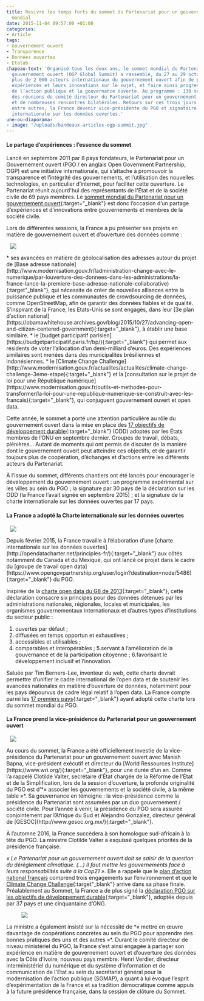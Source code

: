 ```yaml
---
title: Revivre les temps forts du sommet du Partenariat pour un gouvernement ouvert
  mondial
date: 2015-11-04 09:57:00 +01:00
categories:
- Article
tags:
- Gouvernement ouvert
- Transparence
- Données ouvertes
- Etalab
chapeau-text: 'Organisé tous les deux ans, le sommet mondial du Partenariat pour un
  gouvernement ouvert (OGP Global Summit) a rassemblé, du 27 au 29 octobre au Mexique,
  plus de 2 000 acteurs internationaux du gouvernement ouvert afin de partager leurs
  expériences et leurs innovations sur le sujet, et faire ainsi progresser la transparence
  de l’action publique et la gouvernance ouverte. Au programme : 130 sessions thématiques,
  des réunions du comité directeur du Partenariat pour un gouvernement ouvert (PGO),
  et de nombreuses rencontres bilatérales. Retours sur ces trois jours qui ont vu,
  entre autres, la France devenir vice-présidente du PGO et signataire de la charte
  internationale sur les données ouvertes.'
une-ou-diaporama:
- image: "/uploads/bandeaux-articles-ogp-summit.jpg"
---
```


#### Le partage d’expériences : l’essence du sommet

Lancé en septembre 2011 par 8 pays fondateurs, le Partenariat pour un Gouvernement ouvert (PGO / en anglais Open Government Partnership, OGP) est une initiative internationale, qui s’attache à promouvoir la transparence et l’intégrité des gouvernements, et l’utilisation des nouvelles technologies, en particulier d’internet, pour faciliter cette ouverture. Le Partenariat réunit aujourd'hui des représentants de l'État et de la société civile de 69 pays membres. Le [sommet mondial du Partenariat pour un gouvernement ouvert](https://www.modernisation.gouv.fr/actualites/actualites/sommet-mondial-du-partenariat-pour-un-gouvernement-ouvert){:target="_blank"} est donc l’occasion d’un partage d’expériences et d’innovations entre gouvernements et membres de la société civile.

Lors de différentes sessions, la France a pu présenter ses projets en matière de gouvernement ouvert et d’ouverture des données comme :

<figure class='image-right' style='width: 40%; margin-left: 10px;'>
<img src="/uploads/ogp_6.jpg"/>
</figure>* ses avancées en matière de géolocalisation des adresses autour du projet de [Base adresse nationale](http://www.modernisation.gouv.fr/ladministration-change-avec-le-numerique/par-louverture-des-donnees-dans-les-administrations/la-france-lance-la-premiere-base-adresse-nationale-collaborative){:target"_blank"}, qui nécessite de créer de nouvelles alliances entre la puissance publique et les communautés de crowdsourcing de données, comme OpenStreetMap, afin de garantir des données fiables et de qualité. S’inspirant de la France, les Etats-Unis se sont engagés, dans leur [3e plan d’action national](https://obamawhitehouse.archives.gov/blog/2015/10/27/advancing-open-and-citizen-centered-government){:target="_blank"}, à établir une base similaire.  
* le [budget participatif parisien](https://budgetparticipatif.paris.fr/bp/){:target="_blank"} qui permet aux résidents de voter l’allocation d’un demi-milliard d’euros. Des expériences similaires sont menées dans des municipalités brésiliennes et indonésiennes.
* le [Climate Change Challenge](http://www.modernisation.gouv.fr/actualites/actualites/climate-change-challenge-3eme-etape){:target="_blank"} et la [consultation sur le projet de loi pour une République numérique](https://www.modernisation.gouv.fr/outils-et-methodes-pour-transformer/la-loi-pour-une-republique-numerique-se-construit-avec-les-francais){:target="_blank"}, qui conjuguent gouvernement ouvert et open data.

Cette année, le sommet a porté une attention particulière au rôle du gouvernement ouvert dans la mise en place des [17 objectifs de développement durable](https://www.undp.org/content/undp/fr/home/mdgoverview/post-2015-development-agenda.html){:target="_blank"} (ODD) adoptés par les États membres de l’ONU en septembre dernier. Groupes de travail, débats, plénières… Autant de moments qui ont permis de discuter de la manière dont le gouvernement ouvert peut atteindre ces objectifs, et de garantir toujours plus de coopération, d’échanges et d’actions entre les différents acteurs du Partenariat.

À l’issue du sommet, différents chantiers ont été lancés pour encourager le développement du gouvernement ouvert : un programme expérimental sur les villes au sein du PGO ; la signature par 30 pays de la déclaration sur les ODD (la France l’avait signée en septembre 2015) ; et la signature de la charte internationale sur les données ouvertes par 17 pays.

#### La France a adopté la Charte internationale sur les données ouvertes
<figure class='image-right' style='width: 40%; margin-left: 10px;'>
<img src="/uploads/22595431992_7b2d78570b_b.jpg"/>
</figure>Depuis février 2015, la France travaille à l’élaboration d’une [charte internationale sur les données ouvertes](http://opendatacharter.net/principles-fr/){:target="_blank"} aux côtés notamment du Canada et du Mexique, qui ont lancé ce projet dans le cadre du [groupe de travail open data](https://www.opengovpartnership.org/user/login?destination=node/5486){:target="_blank"} du PGO.

Inspirée de la [charte open data du G8 de 2013](https://www.etalab.gouv.fr/leschefsdetatdug8signentunechartepourlouverturedesdonneespubliques){:target="_blank"}, cette déclaration consacre six principes pour des données détenues par les administrations nationales, régionales, locales et municipales, les organismes gouvernementaux internationaux et d’autres types d’institutions du secteur public :
1. ouvertes par défaut ;
2. diffusées en temps opportun et exhaustives ;
3. accessibles et utilisables ;
4. comparables et interopérables ;
5.servant à l’amélioration de la gouvernance et de la participation citoyenne ;
6.favorisant le développement inclusif et l’innovation.

Saluée par Tim Berners-Lee, inventeur du web, cette charte devrait permettre d’unifier le cadre international de l’open data et de soutenir les avancées nationales en matière d’ouverture de données, notamment pour les pays dépourvus de cadre légal relatif à l’open data. La France compte parmi les [17 premiers pays](https://opendatacharter.net/seventeen-governments-adopt-the-new-international-open-data-charter/){:target="_blank"} ayant adopté cette charte lors du sommet mondial du PGO. 

#### La France prend la vice-présidence du Partenariat pour un gouvernement ouvert
<figure class='image-right' style='width: 40%; margin-left: 10px;'>
<img src="/uploads/clotilde.png"/>
</figure>Au cours du sommet, la France a été officiellement investie de la vice-présidence du Partenariat pour un gouvernement ouvert avec Manish Bapna, vice-président exécutif et directeur du [World Ressources Institute](https://www.wri.org/){:target="_blank"}, pour une durée d’un an. Comme l’a rappelé Clotilde Valter, secrétaire d'État chargée de la Réforme de l'État et de la Simplification, lors de la session d’ouverture, la profonde originalité du PGO est d’*« associer les gouvernements et la société civile, à la même table »*. Sa gouvernance en témoigne : la vice-présidence comme la présidence du Partenariat sont assumées par un duo gouvernement / société civile. Pour l’année à venir, la présidence du PGO sera assurée conjointement par l’Afrique du Sud et Alejandro Gonzalez, directeur général de [GESOC](http://www.gesoc.org.mx/){:target="_blank"}.

À l’automne 2016, la France succèdera à son homologue sud-africain à la tête du PGO. La ministre Clotilde Valter a esquissé quelques priorités de la présidence française.

*« Le Partenariat pour un gouvernement ouvert doit se saisir de la question du dérèglement climatique. (…) Il faut mettre les gouvernements face à leurs responsabilités suite à la Cop21 »*. Elle a rappelé que le [plan d’action national français](http://www.modernisation.gouv.fr/laction-publique-se-transforme/en-ouvrant-les-donnees-publiques/gouvernement-ouvert-la-france-publie-son-plan-daction-national-ogp) comprend trois engagements sur l’environnement et que le [Climate Change Challenge](https://www.modernisation.gouv.fr/actualites/actualites/climate-change-challenge-3eme-etape){:target"_blank"} arrive dans sa phase finale. Préalablement au Sommet, la France a de plus signé la [déclaration PGO sur les objectifs de développement durable](https://www.etalab.gouv.fr/mettre-les-donnees-au-service-des-objectifs-du-developpement-durablehttp:/www.opengovpartnership.org/SDGsJointDeclaration){:target="_blank"}, adoptée depuis par 37 pays et une cinquantaine d’ONG.
<figure class='image-left' style='width: 40%; margin-right: 10px;'>
<img src="/uploads/france_vice_presidente_ogp.jpg"/>
</figure>La ministre a également insisté sur la nécessité de *« mettre en œuvre davantage de coopérations concrètes au sein du PGO pour apprendre des bonnes pratiques des uns et des autres »*. Durant le comité directeur de niveau ministériel du PGO, la France s’est ainsi engagée à partager son expérience en matière de gouvernement ouvert et d’ouverture des données avec la Côte d’Ivoire, nouveau pays membre. Henri Verdier, directeur interministériel du numérique et du système d’information et de communication de l'Etat au sein du secrétariat général pour la modernisation de l’action publique (SGMAP), a quant à lui évoqué l’esprit d’expérimentation de la France et sa tradition démocratique comme appuis à la future présidence française, dans la session de clôture du Sommet.



